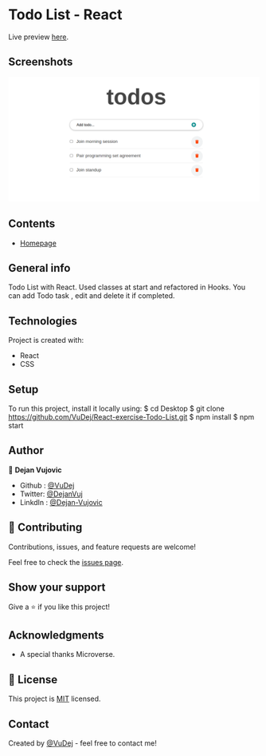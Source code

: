 # Todo List - React

Live preview [here]( https://vudej.github.io/React-exercise-Todo-List/). 

## Screenshots
![Example screenshot](/src/img/screenshot.png)

## Contents
* [Homepage](#homepage)

## General info
Todo List with React. Used classes at start and refactored in Hooks.
You can add Todo task , edit and delete it if completed.

## Technologies
Project is created with:
* React
* CSS

## Setup
To run this project, install it locally using:
$ cd Desktop
$ git clone https://github.com/VuDej/React-exercise-Todo-List.git
$ npm install
$ npm start

## Author

👤 **Dejan Vujovic**

- Github : [@VuDej](https://github.com/VuDej)
- Twitter: [@DejanVuj](https://twitter.com/DejanVuj)
- LinkdIn : [@Dejan-Vujovic](https://www.linkedin.com/in/dejan-vujovic-5a0672225/)


## 🤝 Contributing

Contributions, issues, and feature requests are welcome!

Feel free to check the [issues page](https://github.com/VuDej/React-exercise-Todo-List/issues/1).

## Show your support

Give a ⭐️ if you like this project!

## Acknowledgments

- A special thanks Microverse.

## 📝 License

This project is [MIT](LICENSE) licensed.

## Contact
Created by [@VuDej](https://github.com/VuDej) - feel free to contact me!
